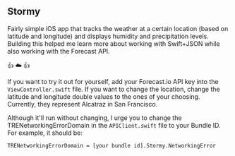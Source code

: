 Stormy
----

Fairly simple iOS app that tracks the weather at a certain location (based on latitude and longitude) and displays humidity and precipitation levels. Building this helped me learn more about working with Swift+JSON while also working with the Forecast API.

:+1: :cloud: :+1:

If you want to try it out for yourself, add your Forecast.io API key into the `ViewController.swift` file. If you want to change the location, change the latitude and longitude double values to the ones of your choosing. Currently, they represent Alcatraz in San Francisco.

Although it'll run without changing, I urge you to change the TRENetworkingErrorDomain in the `APIClient.swift` file to your Bundle ID. For example, it should be: 

`TRENetworkingErrorDomain = [your bundle id].Stormy.NetworkingError`